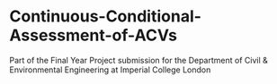 # Continuous-Conditional-Assessment-of-ACVs
Part of the Final Year Project submission for the Department of Civil &amp; Environmental Engineering at Imperial College London
